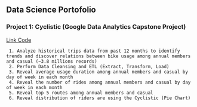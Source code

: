 ## Data Science Portofolio

### Project 1: Cyclistic (Google Data Analytics Capstone Project)
<a href="https://www.kaggle.com/hilmanman92/project-capstone-cyclistic" target="_blank" title="Go to Kaggle">Link Code</a>
     
     1. Analyze historical trips data from past 12 months to identify trends and discover relations between bike usage among annual members and casual (~3.8 millions records)
     2. Perform Data Cleansing and ETL (Extract, Transform, Load)
     3. Reveal average usage duration among annual members and casual by day of week in each month
     4. Reveal the number of rides among annual members and casual by day of week in each month
     5. Reveal top 5 routes among annual members and casual
     6. Reveal distribution of riders are using the Cyclistic (Pie Chart)
